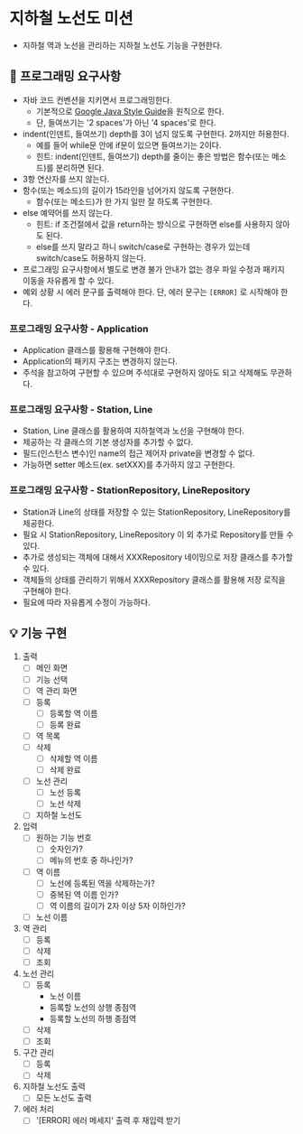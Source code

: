 # 지하철 노선도 미션
- 지하철 역과 노선을 관리하는 지하철 노선도 기능을 구현한다.

## 🎱 프로그래밍 요구사항
- 자바 코드 컨벤션을 지키면서 프로그래밍한다.
  - 기본적으로 [Google Java Style Guide](https://google.github.io/styleguide/javaguide.html)을 원칙으로 한다.
  - 단, 들여쓰기는 '2 spaces'가 아닌 '4 spaces'로 한다.
- indent(인덴트, 들여쓰기) depth를 3이 넘지 않도록 구현한다. 2까지만 허용한다.
  - 예를 들어 while문 안에 if문이 있으면 들여쓰기는 2이다.
  - 힌트: indent(인덴트, 들여쓰기) depth를 줄이는 좋은 방법은 함수(또는 메소드)를 분리하면 된다.
- 3항 연산자를 쓰지 않는다.
- 함수(또는 메소드)의 길이가 15라인을 넘어가지 않도록 구현한다.
  - 함수(또는 메소드)가 한 가지 일만 잘 하도록 구현한다.
- else 예약어를 쓰지 않는다.
  - 힌트: if 조건절에서 값을 return하는 방식으로 구현하면 else를 사용하지 않아도 된다.
  - else를 쓰지 말라고 하니 switch/case로 구현하는 경우가 있는데 switch/case도 허용하지 않는다.
- 프로그래밍 요구사항에서 별도로 변경 불가 안내가 없는 경우 파일 수정과 패키지 이동을 자유롭게 할 수 있다.
- 예외 상황 시 에러 문구를 출력해야 한다. 단, 에러 문구는 `[ERROR]` 로 시작해야 한다.

### 프로그래밍 요구사항 - Application
- Application 클래스를 활용해 구현해야 한다.
- Application의 패키지 구조는 변경하지 않는다.
- 주석을 참고하여 구현할 수 있으며 주석대로 구현하지 않아도 되고 삭제해도 무관하다. 

### 프로그래밍 요구사항 - Station, Line
- Station, Line 클래스를 활용하여 지하철역과 노선을 구현해야 한다.
- 제공하는 각 클래스의 기본 생성자를 추가할 수 없다.
- 필드(인스턴스 변수)인 name의 접근 제어자 private을 변경할 수 없다.
- 가능하면 setter 메소드(ex. setXXX)를 추가하지 않고 구현한다.

### 프로그래밍 요구사항 - StationRepository, LineRepository
- Station과 Line의 상태를 저장할 수 있는 StationRepository, LineRepository를 제공한다.
- 필요 시 StationRepository, LineRepository 이 외 추가로 Repository를 만들 수 있다.
- 추가로 생성되는 객체에 대해서 XXXRepository 네이밍으로 저장 클래스를 추가할 수 있다.
- 객체들의 상태를 관리하기 위해서 XXXRepository 클래스를 활용해 저장 로직을 구현해야 한다.
- 필요에 따라 자유롭게 수정이 가능하다.

## 💡 기능 구현
1. 출력
    - [ ] 메인 화면
    - [ ] 기능 선택
    - [ ] 역 관리 화면
    - [ ] 등록
        - [ ] 등록할 역 이름
        - [ ] 등록 완료
    - [ ] 역 목록
    - [ ] 삭제
        - [ ] 삭제할 역 이름
        - [ ] 삭제 완료
    - [ ] 노선 관리
        - [ ] 노선 등록
        - [ ] 노선 삭제
    - [ ] 지하철 노선도

2. 입력
    - [ ] 원하는 기능 번호
        - [ ] 숫자인가?
        - [ ] 메뉴의 번호 중 하나인가?
    - [ ] 역 이름
        - [ ] 노선에 등록된 역을 삭제하는가?
        - [ ] 중복된 역 이름 인가?
        - [ ] 역 이름의 길이가 2자 이상 5자 이하인가?
    - [ ] 노선 이름
        
3. 역 관리
    - [ ] 등록
    - [ ] 삭제
    - [ ] 조회

4. 노선 관리
    - [ ] 등록
        - 노선 이름
        - 등록할 노선의 상행 종점역
        - 등록할 노선의 하행 종점역
    - [ ] 삭제
    - [ ] 조회
    
5. 구간 관리
    - [ ] 등록
    - [ ] 삭제
    
6. 지하철 노선도 출력
    - [ ] 모든 노선도 출력
    
7. 에러 처리
    - [ ] '[ERROR] 에러 메세지' 출력 후 재입력 받기